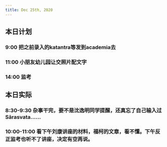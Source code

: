 ```yaml
---
title: Dec 25th, 2020
---
```


## 本日计划
### 9:00 把之前录入的katantra等发到academia去
### 11:00 小朋友幼儿园让交照片配文字
### 14:00 监考
## 本日实际
### 8:30-9:30 杂事干完，要不是沈逸明同学提醒，还真忘了自己输入过Sārasvata……
### 10:00-11:00 看下午刘康讲座的材料，福柯的文章，看不懂。下午反正监考也听不了讲座，决定有空再说。
### 
